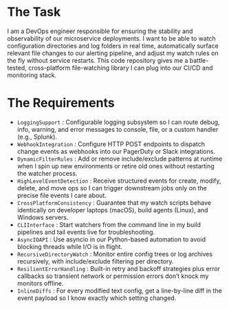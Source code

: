 # The Task

I am a DevOps engineer responsible for ensuring the stability and observability of our microservice deployments. I want to be able to watch configuration directories and log folders in real time, automatically surface relevant file changes to our alerting pipeline, and adjust my watch rules on the fly without service restarts. This code repository gives me a battle-tested, cross-platform file-watching library I can plug into our CI/CD and monitoring stack.

# The Requirements

* `LoggingSupport` : Configurable logging subsystem so I can route debug, info, warning, and error messages to console, file, or a custom handler (e.g., Splunk).
* `WebhookIntegration` : Configure HTTP POST endpoints to dispatch change events as webhooks into our PagerDuty or Slack integrations.
* `DynamicFilterRules` : Add or remove include/exclude patterns at runtime when I spin up new environments or retire old ones without restarting the watcher process.
* `HighLevelEventDetection` : Receive structured events for create, modify, delete, and move ops so I can trigger downstream jobs only on the precise file events I care about.
* `CrossPlatformConsistency` : Guarantee that my watch scripts behave identically on developer laptops (macOS), build agents (Linux), and Windows servers.
* `CLIInterface` : Start watchers from the command line in my build pipelines and tail events live for troubleshooting.
* `AsyncIOAPI` : Use asyncio in our Python-based automation to avoid blocking threads while I/O is in flight.
* `RecursiveDirectoryWatch` : Monitor entire config trees or log archives recursively, with include/exclude filtering per directory.
* `ResilientErrorHandling` : Built-in retry and backoff strategies plus error callbacks so transient network or permission errors don’t knock my monitors offline.
* `InlineDiffs` : For every modified text config, get a line-by-line diff in the event payload so I know exactly which setting changed.

